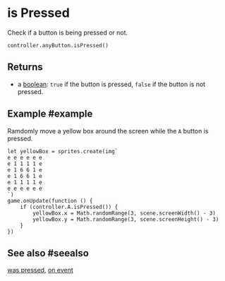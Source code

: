 # is Pressed

Check if a button is being pressed or not.

```sig
controller.anyButton.isPressed()
```

## Returns

* a [boolean](types/boolean): `true` if the button is pressed, `false` if the button is not pressed.

## Example #example

Ramdomly move a yellow box around the screen while the ``A`` button is pressed.

```blocks
let yellowBox = sprites.create(img`
e e e e e e
e 1 1 1 1 e
e 1 6 6 1 e
e 1 6 6 1 e
e 1 1 1 1 e
e e e e e e
`)
game.onUpdate(function () {
    if (controller.A.isPressed()) {
        yellowBox.x = Math.randomRange(3, scene.screenWidth() - 3)
        yellowBox.y = Math.randomRange(3, scene.screenHeight() - 3)
    }
})
```

## See also #seealso

[was pressed](/reference/controller/button/was-pressed),
[on event](/reference/controller/button/on-event)
